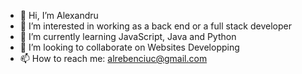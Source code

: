 - 👋 Hi, I’m Alexandru
- 👀 I’m interested in working as a back end or a full stack developer 
- 🌱 I’m currently learning JavaScript, Java and Python
- 💞️ I’m looking to collaborate on Websites Developping
- 📫 How to reach  me: alrebenciuc@gmail.com

<!---
olduser78/olduser78 is a ✨ special ✨ repository because its `README.md` (this file) appears on your GitHub profile.
You can click the Preview link to take a look at your changes.
--->
